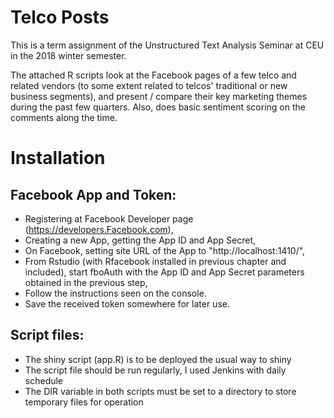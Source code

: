 # Telco Posts

This is a term assignment of the Unstructured Text Analysis Seminar at CEU in the 2018 winter semester.

The attached R scripts look at the Facebook pages of a few telco and related vendors (to some extent related to telcos' traditional or new business segments), and present / compare their key marketing themes during the past few quarters. Also, does basic sentiment scoring on the comments along the time.

# Installation

## Facebook App and Token:
- Registering at Facebook Developer page (https://developers.Facebook.com),
- Creating a new App, getting the App ID and App Secret,
- On Facebook, setting site URL of the App to "http://localhost:1410/",
- From Rstudio (with Rfacebook installed in previous chapter and included), start fboAuth with the App ID and App Secret parameters obtained in the previous step,
- Follow the instructions seen on the console. 
- Save the received token somewhere for later use.

## Script files:
- The shiny script (app.R) is to be deployed the usual way to shiny
- The script file should be run regularly, I used Jenkins with daily schedule
- The DIR variable in both scripts must be set to a directory to store temporary files for operation

